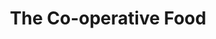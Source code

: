 ---
title: "The Co-operative Food"
url: /derby/the-co-operative-food-alfreton-road/
shop: Lebensmittel
---